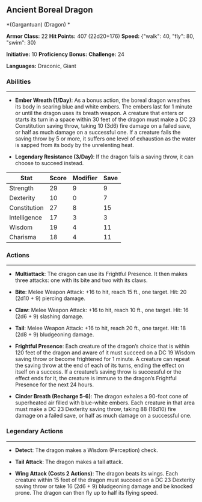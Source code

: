 ## Ancient Boreal Dragon
*(Gargantuan) (Dragon) *

**Armor Class:** 22
**Hit Points:** 407 (22d20+176)
**Speed:** {"walk": 40, "fly": 80, "swim": 30}

**Initiative:** 10
**Proficiency Bonus:**
**Challenge:** 24

**Languages:** Draconic, Giant

### Abilities
 --- 
- **Ember Wreath (1/Day)**: As a bonus action, the boreal dragon wreathes its body in searing blue and white embers. The embers last for 1 minute or until the dragon uses its breath weapon. A creature that enters or starts its turn in a space within 30 feet of the dragon must make a DC 23 Constitution saving throw, taking 10 (3d6) fire damage on a failed save, or half as much damage on a successful one. If a creature fails the saving throw by 5 or more, it suffers one level of exhaustion as the water is sapped from its body by the unrelenting heat.

- **Legendary Resistance (3/Day)**: If the dragon fails a saving throw, it can choose to succeed instead.



| Stat | Score | Modifier | Save |
| ---- | ---- | ---- | ---- |
| Strength | 29 | 9 | 9 |
| Dexterity | 10 | 0 | 7 |
| Constitution | 27 | 8 | 15 |
| Intelligence | 17 | 3 | 3 |
| Wisdom | 19 | 4 | 11 |
| Charisma | 18 | 4 | 11 |

### Actions
 --- 
- **Multiattack**: The dragon can use its Frightful Presence. It then makes three attacks: one with its bite and two with its claws.

- **Bite**: Melee Weapon Attack: +16 to hit, reach 15 ft., one target. Hit: 20 (2d10 + 9) piercing damage.

- **Claw**: Melee Weapon Attack: +16 to hit, reach 10 ft., one target. Hit: 16 (2d6 + 9) slashing damage.

- **Tail**: Melee Weapon Attack: +16 to hit, reach 20 ft., one target. Hit: 18 (2d8 + 9) bludgeoning damage.

- **Frightful Presence**: Each creature of the dragon’s choice that is within 120 feet of the dragon and aware of it must succeed on a DC 19 Wisdom saving throw or become frightened for 1 minute. A creature can repeat the saving throw at the end of each of its turns, ending the effect on itself on a success. If a creature’s saving throw is successful or the effect ends for it, the creature is immune to the dragon’s Frightful Presence for the next 24 hours.

- **Cinder Breath (Recharge 5-6)**: The dragon exhales a 90-foot cone of superheated air filled with blue-white embers. Each creature in that area must make a DC 23 Dexterity saving throw, taking 88 (16d10) fire damage on a failed save, or half as much damage on a successful one.

### Legendary Actions
 --- 
- **Detect**: The dragon makes a Wisdom (Perception) check.

- **Tail Attack**: The dragon makes a tail attack.

- **Wing Attack (Costs 2 Actions)**: The dragon beats its wings. Each creature within 15 feet of the dragon must succeed on a DC 23 Dexterity saving throw or take 16 (2d6 + 9) bludgeoning damage and be knocked prone. The dragon can then fly up to half its flying speed.

